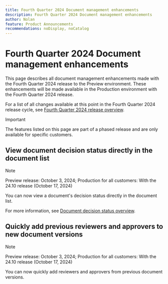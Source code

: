 ```yaml
---
title: Fourth Quarter 2024 Document management enhancements
description: Fourth Quarter 2024 Document management enhancements
author: Nolan
feature: Product Announcements
recommendations: noDisplay, noCatalog
---
```

# Fourth Quarter 2024 Document management enhancements

This page describes all document management enhancements made with the Fourth Quarter 2024 release to the Preview environment. These enhancements will be made available in the Production environment with the Fourth Quarter 2024 release.

For a list of all changes available at this point in the Fourth Quarter 2024 release cycle, see [Fourth Quarter 2024 release overview](/help/quicksilver/product-announcements/product-releases/24-q4-release-activity/24-q4-release-overview.md).

>[!IMPORTANT]
>
>The features listed on this page are part of a phased release and are only available for specific customers.

## View document decision status directly in the document list

>[!NOTE]
>
>Preview release: October 3, 2024; Production for all customers: With the 24.10 release (October 17, 2024)

You can now view a document's decision status directly in the document list. 

For more information, see [Document decision status overview](/help/quicksilver/review-and-approve-work/document-reviews-and-approvals/manage-document-approvals/document-approval-status.md).

## Quickly add previous reviewers and approvers to new document versions

>[!NOTE]
>
>Preview release: October 3, 2024; Production for all customers: With the 24.10 release (October 17, 2024)

You can now quickly add reviewers and approvers from previous document versions.

<!-- For more information, see [Upload a new document version and request an approval](/help/quicksilver/review-and-approve-work/document-reviews-and-approvals/manage-document-approvals/upload-new-doc-version.md). -->
